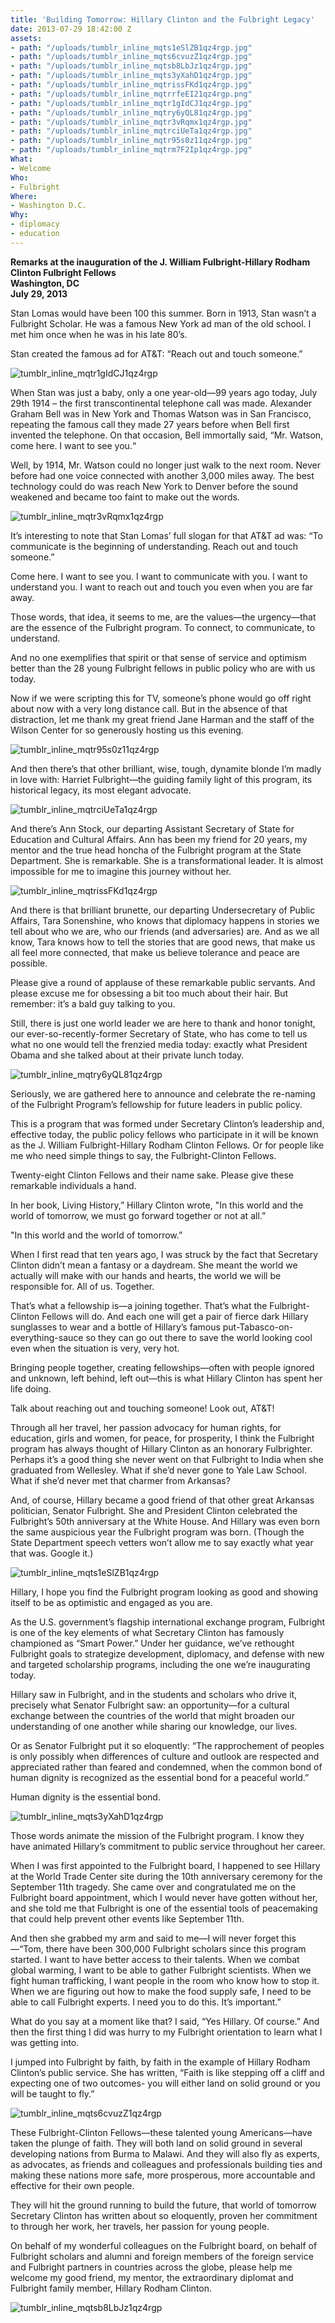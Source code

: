 ```yaml
---
title: 'Building Tomorrow: Hillary Clinton and the Fulbright Legacy'
date: 2013-07-29 18:42:00 Z
assets:
- path: "/uploads/tumblr_inline_mqts1eSlZB1qz4rgp.jpg"
- path: "/uploads/tumblr_inline_mqts6cvuzZ1qz4rgp.jpg"
- path: "/uploads/tumblr_inline_mqtsb8LbJz1qz4rgp.jpg"
- path: "/uploads/tumblr_inline_mqts3yXahD1qz4rgp.jpg"
- path: "/uploads/tumblr_inline_mqtrissFKd1qz4rgp.jpg"
- path: "/uploads/tumblr_inline_mqtrrfeEI21qz4rgp.png"
- path: "/uploads/tumblr_inline_mqtr1gIdCJ1qz4rgp.jpg"
- path: "/uploads/tumblr_inline_mqtry6yQL81qz4rgp.jpg"
- path: "/uploads/tumblr_inline_mqtr3vRqmx1qz4rgp.jpg"
- path: "/uploads/tumblr_inline_mqtrciUeTa1qz4rgp.jpg"
- path: "/uploads/tumblr_inline_mqtr95s0z11qz4rgp.jpg"
- path: "/uploads/tumblr_inline_mqtrm7F2Ip1qz4rgp.jpg"
What:
- Welcome
Who:
- Fulbright
Where:
- Washington D.C.
Why:
- diplomacy
- education
---
```


**Remarks at the inauguration of the J. William Fulbright-Hillary Rodham Clinton Fulbright Fellows**  
**Washington, DC**  
**July 29,  2013**

Stan Lomas would have been 100 this summer.  Born in 1913, Stan wasn’t a Fulbright Scholar.  He was a famous New York ad man of the old school.  I met him once when he was in his late 80’s. 

Stan created the famous ad for AT&T: “Reach out and touch someone.”

![tumblr_inline_mqtr1gIdCJ1qz4rgp](/uploads/tumblr_inline_mqtr1gIdCJ1qz4rgp.jpg) 

When Stan was just a baby, only a one year-old—99 years ago today, July 29th 1914 – the first transcontinental telephone call was made.  Alexander Graham Bell was in New York and Thomas Watson was in San Francisco, repeating the famous call they made 27 years before when Bell first invented the telephone. On that occasion, Bell immortally said, “Mr. Watson, come here. I want to see you.“

Well, by 1914, Mr. Watson could no longer just walk to the next room.  Never before had one voice connected with another 3,000 miles away.  The best technology could do was reach New York to Denver before the sound weakened and became too faint to make out the words.​

![tumblr_inline_mqtr3vRqmx1qz4rgp](/uploads/tumblr_inline_mqtr3vRqmx1qz4rgp.jpg) 

It’s interesting to note that Stan Lomas’ full slogan for that AT&T ad was: “To communicate is the beginning of understanding.  Reach out and touch someone.” 

Come here.  I want to see you.  I want to communicate with you.  I want to understand you.  I want to reach out and touch you even when you are far away.

Those words, that idea, it seems to me, are the values—the urgency—that are the essence of the Fulbright program. To connect, to communicate, to understand.

And no one exemplifies that spirit or that sense of service and optimism better than the 28 young Fulbright fellows in public policy who are with us today.  

Now if we were scripting this for TV, someone’s phone would go off right about now with a very long distance call. But in the absence of that distraction, let me thank my great friend Jane Harman and the staff of the Wilson Center for so generously hosting us this evening.

![tumblr_inline_mqtr95s0z11qz4rgp](/uploads/tumblr_inline_mqtr95s0z11qz4rgp.jpg) 

And then there’s that other brilliant, wise, tough, dynamite blonde I’m madly in love with: Harriet Fulbright—the guiding family light of this program, its historical legacy, its most elegant advocate. 

![tumblr_inline_mqtrciUeTa1qz4rgp](/uploads/tumblr_inline_mqtrciUeTa1qz4rgp.jpg) 

And there’s Ann Stock, our departing Assistant Secretary of State for Education and Cultural Affairs.  Ann has been my friend for 20 years, my mentor and the true head honcha of the Fulbright program at the State Department.  She is remarkable.  She is a transformational leader.  It is almost impossible for me to imagine this journey without her.  

![tumblr_inline_mqtrissFKd1qz4rgp](/uploads/tumblr_inline_mqtrissFKd1qz4rgp.jpg) 

And there is that brilliant brunette, our departing Undersecretary of Public Affairs, Tara Sonenshine, who knows that diplomacy happens in stories we tell about who we are, who our friends (and adversaries) are. And as we all know, Tara knows how to tell the stories that are good news, that make us all feel more connected, that make us believe tolerance and peace are possible.

Please give a round of applause of these remarkable public servants.  And please excuse me for obsessing a bit too much about their hair.  But remember: it’s a bald guy talking to you.

Still, there is just one world leader we are here to thank and honor tonight, our ever-so-recently-former Secretary of State, who has come to tell us what no one would tell the frenzied media today: exactly what President Obama and she talked about at their private lunch today.

![tumblr_inline_mqtry6yQL81qz4rgp](/uploads/tumblr_inline_mqtry6yQL81qz4rgp.jpg) 

Seriously, we are gathered here to announce and celebrate the re-naming of the Fulbright Program’s fellowship for future leaders in public policy.  

This is a program that was formed under Secretary Clinton’s leadership and, effective today, the public policy fellows who participate in it will be known as the J. William Fulbright-Hillary Rodham Clinton Fellows.  Or for people like me who need simple things to say, the Fulbright-Clinton Fellows.

Twenty-eight Clinton Fellows and their name sake. Please give these remarkable individuals a hand.

In her book, Living History,” Hillary Clinton wrote, "In this world and the world of tomorrow, we must go forward together or not at all.” 

"In this world and the world of tomorrow.”

When I first read that ten years ago, I was struck by the fact that Secretary Clinton didn’t mean a  fantasy or a daydream.  She meant the world we actually will make with our hands and hearts, the world we will be responsible for. All of us.  Together. 

That’s what a fellowship is—a joining together.  That’s what the Fulbright-Clinton Fellows will do.  And each one will get a pair of fierce dark Hillary sunglasses to wear and a bottle of Hillary’s famous put-Tabasco-on-everything-sauce so they can go out there to save the world looking cool even when the situation is very, very hot. 

Bringing people together, creating fellowships—often with people ignored and unknown, left behind, left out—this is what Hillary Clinton has spent her life doing.  

Talk about reaching out and touching someone!  Look out, AT&T!

Through all her travel, her passion advocacy for human rights, for education, girls and women, for peace, for prosperity, I think the Fulbright program has always thought of Hillary Clinton as an honorary Fulbrighter.  Perhaps it’s a good thing she never went on that Fulbright to India when she graduated from Wellesley.  What if she’d never gone to Yale Law School.  What if she’d never met that charmer from Arkansas? 

And, of course, Hillary became a good friend of that other great Arkansas politician, Senator Fulbright.  She and President Clinton celebrated the Fulbright’s 50th anniversary at the White House.  And Hillary was even born the same auspicious year the Fulbright program was born.  (Though the State Department speech vetters won’t allow me to say exactly what year that was. Google it.)

![tumblr_inline_mqts1eSlZB1qz4rgp](/uploads/tumblr_inline_mqts1eSlZB1qz4rgp.jpg) 

Hillary, I hope you find the Fulbright program looking as good and showing itself to be as optimistic and engaged as you are.

As the U.S. government’s flagship international exchange program, Fulbright is one of the key elements of what Secretary Clinton has famously championed as “Smart Power.” Under her guidance, we’ve rethought Fulbright goals to strategize development, diplomacy, and defense with new and targeted scholarship programs, including the one we’re inaugurating today.

Hillary saw in Fulbright, and in the students and scholars who drive it, precisely what Senator Fulbright saw: an opportunity—for a cultural exchange between the countries of the world that might broaden our understanding of one another while sharing our knowledge, our lives.

Or as Senator Fulbright put it so eloquently: “The rapprochement of peoples is only possibly when differences of culture and outlook are respected and appreciated rather than feared and condemned, when the common bond of human dignity is recognized as the essential bond for a peaceful world.” 

Human dignity is the essential bond.

![tumblr_inline_mqts3yXahD1qz4rgp](/uploads/tumblr_inline_mqts3yXahD1qz4rgp.jpg) 

Those words animate the mission of the Fulbright program.  I know they have animated Hillary’s commitment to public service throughout her career.

When I was first appointed to the Fulbright board, I happened to see Hillary at the World Trade Center site during the 10th anniversary ceremony for the September 11th tragedy.  She came over and congratulated me on the Fulbright board appointment, which I would never have gotten without her, and she told me that Fulbright is one of the essential tools of peacemaking that could help prevent other events like September 11th.  

And then she grabbed my arm and said to me—I will never forget this—“Tom, there have been 300,000 Fulbright scholars since this program started.  I want to have better access to their talents.  When we combat global warming, I want to be able to gather Fulbright scientists. When we fight human trafficking, I want people in the room who know how to stop it. When we are figuring out how to make the food supply safe, I need to be able to call Fulbright experts.  I need you to do this.  It’s important.” 

What do you say at a moment like that?  I said, “Yes Hillary. Of course.” And then the first thing I did was hurry to my Fulbright orientation to learn what I was getting into.  

I jumped into Fulbright by faith, by faith in the example of Hillary Rodham Clinton’s public service.  She has written, “Faith is like stepping off a cliff and expecting one of two outcomes- you will either land on solid ground or you will be taught to fly.”

![tumblr_inline_mqts6cvuzZ1qz4rgp](/uploads/tumblr_inline_mqts6cvuzZ1qz4rgp.jpg) 

These Fulbright-Clinton Fellows—these talented young Americans—have taken the plunge of faith.  They will both land on solid ground in several developing nations from Burma to Malawi. And they will also fly as experts, as advocates, as friends and colleagues and professionals building ties and making these nations more safe, more prosperous, more accountable and effective for their own people.  

They will hit the ground running to build the future, that world of tomorrow Secretary Clinton has written about so eloquently, proven her commitment to through her work, her travels, her passion for young people.

On behalf of my wonderful colleagues on the Fulbright board, on behalf of Fulbright scholars and alumni and foreign members of the foreign service and Fulbright partners in countries across the globe, please help me welcome my good friend, my mentor, the extraordinary diplomat and Fulbright family member, Hillary Rodham Clinton.

![tumblr_inline_mqtsb8LbJz1qz4rgp](/uploads/tumblr_inline_mqtsb8LbJz1qz4rgp.jpg) 
